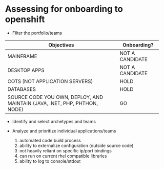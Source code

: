 # Assessing for onboarding to openshift

- Filter the portfolio/teams

| Objectives                                                                | Onboarding?     |
|---------------------------------------------------------------------------|-----------------|
| MAINFRAME                                                                 | NOT A CANDIDATE |
| DESKTOP APPS                                                              | NOT A CANDIDATE |
| COTS (NOT APPLICATION SERVERS)                                            | HOLD            |
| DATABASES                                                                 | HOLD            |
| SOURCE CODE YOU OWN, DEPLOY, AND MAINTAIN (JAVA, .NET, PHP, PHTHON, NODE) | GO              |

- Identify and select archetypes and teams

- Analyze and prioritize individual applications/teams

  1. automated code build process
  2. ability to externalize configuration (outside source code)
  3. not heavily reliant on specific ip/port bindings
  4. can run on current rhel compatible libraries
  5. ability to log to console/stdout
